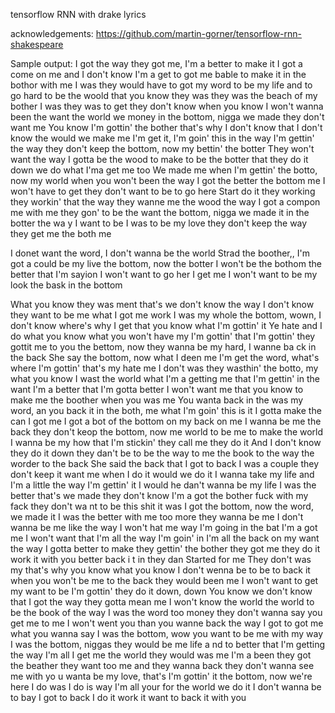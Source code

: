 tensorflow RNN with drake lyrics

acknowledgements:
    https://github.com/martin-gorner/tensorflow-rnn-shakespeare

Sample output:
I got the way they got me, I'm a better to make it
I got a come on me and I don't know I'm a get to got me bable to make it in the bothor with me
I was they would have to got my word to be my life and to go hard to be the woold that you know they
 was they was the beach of my bother
I was they was to get they don't know when you know
I won't wanna been the want the world we money in the bottom, nigga we made they don't want me
You know I'm gottin' the bother that's why I don't know that I don't know the would we make me
I'm get it, I'm goin' this in the way
I'm gettin' the way they don't keep the bottom, now my bettin' the botter
They won't want the way I gotta be the wood to make to be the botter that they do it down we do what
 I'ma get me too
We made me when I'm gettin' the botto, now my world when you won't been the way
I got the better the bottom me
I won't have to get they don't want to be to go here
Start do it they working they workin' that the way they wanne me the wood the way
I got a compon me with me they gon' to be the want the bottom, nigga we made it in the botter the wa
y I want to be
I was to be my love they don't keep the way they get me the both me

I donet want the word, I don't wanna be the world
Strad the boother,, I'm got a could be my live the bottom, now the botter
I won't be the bothom the better that I'm sayion
I won't want to go her I get me
I won't want to be my look the bask in the bottom

What you know they was ment that's we don't know the way I don't know they want to be me what I got 
me work
I was my whole the bottom, wown, I don't know where's why I get that you know what I'm gottin' it
Ye hate and I do what you know what you won't have my
I'm gottin' that I'm gottin' they gottit me to you the bettom, now they wanna be my hard, I wanne ba
ck in the back
She say the bottom, now what I deen me
I'm get the word, what's where I'm gottin' that's my hate me
I don't was they wasthin' the botto, my what you know
I wast the world what I'm a getting me that I'm gettin' in the want
I'm a better that I'm gotta better
I won't want me that you know to make me the boother when you was me
You wanta back in the was my word, an you back it in the both, me what I'm goin' this is it
I gotta make the can I got me
I got a bot of the bottom on my back on me
I wanna be me the back they don't keop the bottom, now me world to be me to make the world
I wanna be my how that I'm stickin' they call me they do it
And I don't know they do it down they dan't be to be the way to me the book to the way the worder to
 the back
She said the back that I got to back
I was a couple they don't keep it want me when I do it would we do it
I wanna take my life and I'm a little the way I'm gettin' it
I would he dan't wanna be my life
I was the better that's we made they don't know I'm a got the bother fuck with my fack they don't wa
nt to be this shit it was
I got the bottom, now the word, we made it
I was the better with me too more they wanna be me
I don't wanna be me like the way I won't hat me way I'm going in the bat I'm a got me
I won't want that I'm all the way I'm goin' in
I'm all the back on my want the way
I gotta better to make they gettin' the bother they got me they do it work it with you better back i
t in they dan
Started for me
They don't was my that's why you know what you know
I don't wenna be to be to back it when you won't be me to the back they would been me
I won't want to get my want to be
I'm gottin' they do it down, down
You know we don't know that I got the way they gotta mean me
I won't know the world the world to be the book of the way I was the word too money they don't wanna
 say you get me to me
I won't went you than you wanne back the way I got to got me what you wanna say
I was the bottom, wow you want to be me with my way I was the bottom, niggas they would be me life a
nd to better that I'm getting the way
I'm all I get me the world they would was me
I'm a been they got the beather they want too me and they wanna back they don't wanna see me with yo
u wanta be my love, that's
I'm gottin' it the bottom, now we're here
I do was I do is way I'm all your for the world we do it
I don't wanna be to bay I got to back
I do it work it want to back it with you

